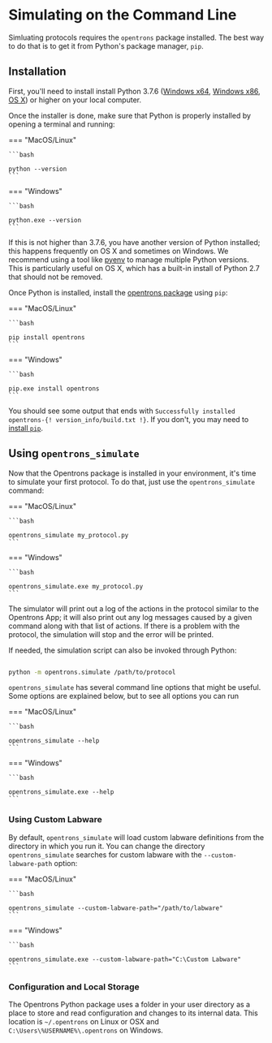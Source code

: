 # Simulating on the Command Line

Simluating protocols requires the `opentrons` package installed.
The best way to do that is to get it from Python's
package manager, `pip`.


## Installation

First, you'll need to install install Python 3.7.6 ([Windows
x64](https://www.python.org/ftp/python/3.7.6/python-3.7.6-amd64.exe),
[Windows x86](https://www.python.org/ftp/python/3.7.6/python-3.7.6.exe),
[OS X](https://www.python.org/ftp/python/3.7.6/python-3.7.6-macosx10.6.pkg))
or higher on your local computer.

Once the installer is done, make sure that Python is properly installed
by opening a terminal and running:

=== "MacOS/Linux"

    ```bash

    python --version
    ```

=== "Windows"

    ```bash

    python.exe --version
    ```

If this is not higher than 3.7.6, you have another version of Python installed; this
happens frequently on OS X and sometimes on Windows. We recommend using
a tool like [pyenv](https://github.com/pyenv/pyenv) to manage multiple
Python versions. This is particularly useful on OS X, which has a
built-in install of Python 2.7 that should not be removed.

Once Python is installed, install the [opentrons
package](https://pypi.org/project/opentrons/) using `pip`:

=== "MacOS/Linux"

    ```bash

    pip install opentrons
    ```

=== "Windows"

    ```bash

    pip.exe install opentrons
    ```


You should see some output that ends with
`Successfully installed opentrons-{! version_info/build.txt !}`. 
If you don't, you may need to [install `pip`](https://pip.pypa.io/en/stable/installing/).

## Using `opentrons_simulate`

Now that the Opentrons package is installed in your environment, 
it's time to simulate your first protocol. To do that, just 
use the `opentrons_simulate` command:

=== "MacOS/Linux"

    ```bash

    opentrons_simulate my_protocol.py
    ```

=== "Windows"

    ```bash

    opentrons_simulate.exe my_protocol.py
    ```

The simulator will print out a log of the actions in the protocol 
similar to the Opentrons App; it will also print out any log
messages caused by a given command along with that list of actions. If
there is a problem with the protocol, the simulation will stop and the
error will be printed.

If needed, the simulation script can also be invoked through Python:

```bash

python -m opentrons.simulate /path/to/protocol
```

`opentrons_simulate` has several command line options that might be
useful. Some options are explained below, but to see all options you can
run

=== "MacOS/Linux"

    ```bash

    opentrons_simulate --help
    ```

=== "Windows"

    ```bash

    opentrons_simulate.exe --help
    ```


### Using Custom Labware

By default, `opentrons_simulate` will load custom labware definitions
from the directory in which you run it. You can change the directory
`opentrons_simulate` searches for custom labware with the
`--custom-labware-path` option:

=== "MacOS/Linux"

    ```bash

    opentrons_simulate --custom-labware-path="/path/to/labware"
    ```

=== "Windows"

    ```bash

    opentrons_simulate.exe --custom-labware-path="C:\Custom Labware"
    ```

### Configuration and Local Storage

The Opentrons Python package uses a folder in your user directory as a
place to store and read configuration and changes to its internal data.
This location is `~/.opentrons` on Linux or OSX and
`C:\Users\%USERNAME%\.opentrons` on Windows.
